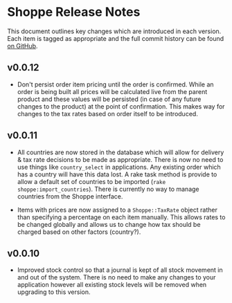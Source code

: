 # Shoppe Release Notes

This document outlines key changes which are introduced in each version. Each item is tagged as appropriate
and the full commit history can be found [on GitHub](http://github.com/tryshoppe/core).

## v0.0.12

* Don't persist order item pricing until the order is confirmed. While an order is being built
  all prices will be calculated live from the parent product and these values will be persisted
  (in case of any future changes to the product) at the point of confirmation. This makes way for
  changes to the tax rates based on order itself to be introduced.

## v0.0.11

* All countries are now stored in the database which will allow for delivery & tax rate decisions to
  be made as appropriate. There is now no need to use things like `country_select` in applications. Any existing
  order which has a country will have this data lost. A rake task method is provide to allow a default set of 
  countries to be imported (`rake shoppe:import_countries`). There is currently no way to manage countries
  from the Shoppe interface.

* Items with prices are now assigned to a `Shoppe::TaxRate` object rather than specifying a percentage on each
  item manually. This allows rates to be changed globally and allows us to change how tax should be charged based
  on other factors (country?).

## v0.0.10

* Improved stock control so that a journal is kept of all stock movement in and out of the system.
  There is no need to make any changes to your application however all existing stock levels will be removed when
  upgrading to this version.
